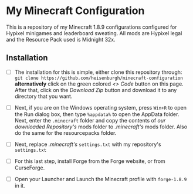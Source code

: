 # My Minecraft Configuration
This is a repository of my Minecraft 1.8.9 configurations configured for Hypixel minigames and leaderboard sweating. All mods are Hypixel legal and the Resource Pack used is Midnight 32x.

## Installation
- [ ] The installation for this is simple, either clone this repository through:
```git clone https://github.com/heisenburgh/minecraft-configuration```
**alternatively** click on the green colored *<> Code* button on this page. After that, click on the *Download Zip* button and download it to any directory that you want.

- [ ] Next, if you are on the Windows operating system, press ```Win+R``` to open the Run dialog box, then type ```%appdata%``` to open the AppData folder. Next, enter the ```.minecraft``` folder and copy the contents of *our downloaded Repository's* mods folder to *.minecraft's* mods folder. Also do the same for the resourcepacks folder.

- [ ] Next, replace *.minecraft's* ```settings.txt``` with my repository's ```settings.txt```

- [ ] For this last step, install Forge from the Forge website, or from CurseForge. 

- [ ] Open your Launcher and Launch the Minecraft profile with ```forge-1.8.9``` in it.


